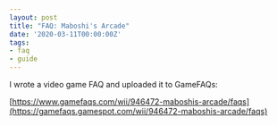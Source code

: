 ```yaml
---
layout: post
title: "FAQ: Maboshi's Arcade"
date: '2020-03-11T00:00:00Z'
tags:
- faq
- guide
---
```


I wrote a video game FAQ and uploaded it to GameFAQs:

[https://www.gamefaqs.com/wii/946472-maboshis-arcade/faqs](https://gamefaqs.gamespot.com/wii/946472-maboshis-arcade/faqs)
